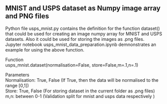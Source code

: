 MNIST and USPS dataset as Numpy image array and PNG files
---------------------------------------------------------

Python file usps_mnist.py contains the definition for the function dataset() that could be used for creating an image numpy array for MNIST and USPS datasets.
Also it could be used for storing the images as .png files.<br />
Jupyter notebook usps_mnist_data_preparation.ipynb demnonstrates an example for using the above function.<br /> 

Function<br />
usps_mnist.dataset(normalisation=False, store=False,m=.1,n=.1)<br />

Parameters<br />
Normalisation: True, False (If True, then the data will be normalised to the range [0,1])<br />
Store: True, False (For storing dataset in the current folder as .png files)<br />
m,n: between 0-1 (Validation split for mnist and usps data respectively )<br />


